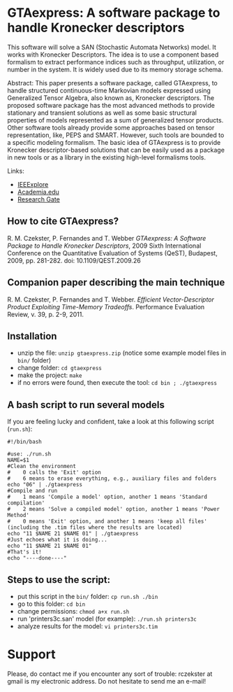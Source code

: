 # GTAexpress: A software package to handle Kronecker descriptors

This software will solve a SAN (Stochastic Automata Networks) model. It works with Kronecker Descriptors. The idea is to use a component based formalism to extract performance indices such as throughput, utilization, or number in the system. It is widely used due to its memory storage schema.

Abstract: This paper presents a software package, called GTAexpress, to handle structured continuous-time Markovian models expressed using Generalized Tensor Algebra, also known as, Kronecker descriptors. The proposed software package has the most advanced methods to provide stationary and transient solutions as well as some basic structural properties of models represented as a sum of generalized tensor products. Other software tools already provide some approaches based on tensor representation, like, PEPS and SMART. However, such tools are bounded to a specific modeling formalism. The basic idea of GTAexpress is to provide Kronecker descriptor-based solutions that can be easily used as a package in new tools or as a library in the existing high-level formalisms tools.

Links:
- [IEEExplore](http://ieeexplore.ieee.org/abstract/document/5290659/)
- [Academia.edu](http://www.academia.edu/download/46581681/gtaexpress_QEST09.pdf)
- [Research Gate](https://www.researchgate.net/publication/224605920_GTAexpress_A_Software_Package_to_Handle_Kronecker_Descriptors)

## How to cite GTAexpress?
R. M. Czekster, P. Fernandes and T. Webber _GTAexpress: A Software Package to Handle Kronecker Descriptors_, 2009 Sixth International Conference on the Quantitative Evaluation of Systems (QeST), Budapest, 2009, pp. 281-282. doi: 10.1109/QEST.2009.26

## Companion paper describing the main technique
R. M. Czekster, P. Fernandes and T. Webber. _Efficient Vector-Descriptor Product Exploiting Time-Memory Tradeoffs_. Performance Evaluation Review, v. 39, p. 2-9, 2011.

## Installation
- unzip the file: ``unzip gtaexpress.zip`` (notice some example model files in ``bin/`` folder)
- change folder: ``cd gtaexpress``
- make the project: ``make``
- if no errors were found, then execute the tool: ``cd bin ; ./gtaexpress``

## A bash script to run several models
If you are feeling lucky and confident, take a look at this following script (``run.sh``):

```
#!/bin/bash

#use: ./run.sh 
NAME=$1
#Clean the environment
#    0 calls the 'Exit' option
#    6 means to erase everything, e.g., auxiliary files and folders
echo "06" | ./gtaexpress
#Compile and run
#    1 means 'Compile a model' option, another 1 means 'Standard compilation'
#    2 means 'Solve a compiled model' option, another 1 means 'Power Method'
#    0 means 'Exit' option, and another 1 means 'keep all files' (including the .tim files where the results are located)
echo "11 $NAME 21 $NAME 01" | ./gtaexpress
#Just echoes what it is doing...
echo "11 $NAME 21 $NAME 01"
#That's it!
echo "----done----"
```

## Steps to use the script:
- put this script in the ``bin/`` folder: ``cp run.sh ./bin``
- go to this folder: ``cd bin``
- change permissions: ``chmod a+x run.sh``
- run 'printers3c.san' model (for example): ``./run.sh printers3c``
- analyze results for the model: ``vi printers3c.tim``

# Support
Please, do contact me if you encounter any sort of trouble: rczekster at gmail is my electronic address. Do not hesitate to send me an e-mail!

